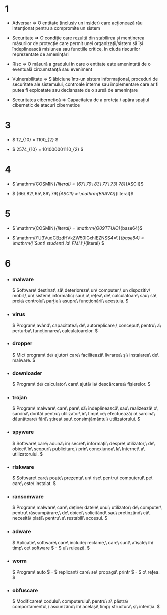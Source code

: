 # 1

- Adversar $\Rightarrow$ O entitate (inclusiv un insider) care acționează rău 
intenționat pentru a compromite un sistem

- Securitate $\Rightarrow$ O condiție care rezultă din stabilirea și menținerea 
măsurilor de protecție care permit unei organizații/sistem să 
își îndeplinească misiunea sau funcțiile critice, în ciuda 
riscurilor reprezentate de amenințări

- Risc $\Rightarrow$ O măsură a gradului în care o entitate este amenințată de
o eventuală circumstanță sau eveniment

- Vulnerabilitate $\Rightarrow$ Slăbiciune într-un sistem informațional, proceduri de
securitate ale sistemului, controale interne sau
implementare care ar fi putea fi exploatate sau declanșate
de o sursă de amenințare

- Securitatea
cibernetică $\Rightarrow$ Capacitatea de a proteja / apăra spațiul cibernetic de
atacuri cibernetice

# 3

- $ 12_{10} = 1100_{2} $

- $ 2574_{10} = 101000001110_{2} $

# 4

- $ \mathrm{COSMIN}_{literal} = {67\ 79\ 83\ 77\ 73\ 78}_{ASCII}$

- $ {66\ 82\ 65\ 86\ 79}_{ASCII} = \mathrm{BRAVO}_{literal}$

# 5

- $ \mathrm{COSMIN}_{literal} = \mathrm{Q09TTUlO}_{base64}$

- $ \mathrm{\\'U3VudCBzdHVkZW50IGxhIEZNSS4=\\'}_{base64} = \mathrm{\\'Sunt\ student\ la\ FMI.\\'}_{literal} $

# 6

- ### malware

    $ Software\ destinat\ să\ deterioreze\ un\ computer,\ un dispozitiv\ mobil,\ un\ sistem\ informatic\ sau\ o\ rețea\ de\ calculatoare\ sau\ să\ preia\ controlul\ parțial\ asupra\ funcționării\ acestuia. $

- ### virus

    $ Program\ având\ capacitatea\ de\ autoreplicare,\ conceput\ pentru\ a\ perturba\ funcționarea\ calculatoarelor. $

- ### dropper

    $ Mic\ program\ de\ ajutor\ care\ facilitează\ livrarea\ și\ instalarea\ de\ malware. $

- ### downloader

    $ Program\ de\ calculator\ care\ ajută\ la\ descărcarea\ fișierelor. $

- ### trojan

    $ Program\ malware\ care\ pare\ să\ îndeplinească\ sau\ realizează\ o\ sarcină\ dorită\ pentru\ utilizator\ în\ timp\ ce\ efectuează\ o\ sarcină\ dăunătoare\ fără\ știrea\ sau\ consimțământul\ utilizatorului. $

- ### spyware

    $ Software\ care\ adună\ în\ secret\ informații\ despre\ utilizator,\ de\ obicei\ în\ scopuri\ publicitare,\ prin\ conexiunea\ la\ Internet\ a\ utilizatorului. $

- ### riskware

    $ Software\ care\ poate\ prezenta\ un\ risc\ pentru\ computerul\ pe\ care\ este\ instalat. $

- ### ransomware

    $ Program\ malware\ care\ deține\ datele\ unui\ utilizator\ de\ computer\ pentru\ răscumpărare,\ de\ obicei\ solicitând\ sau\ pretinzând\ că\ necesită\ plată\ pentru\ a\ restabili\ accesul. $

- ### adware

    $ Aplicație\ software\ care\ include\ reclame,\ care\ sunt\ afișate\ în\ timp\ ce\ software $ \- $ ul\ rulează. $

- ### worm

    $ Program\ auto $ \- $ replicant\ care\ se\ propagă\ printr $ \- $ o\ rețea. $

- ### obfuscare

    $ Modificarea\ codului\ computerului\ pentru\ a\ păstra\ comportamentul,\ ascunzând\ în\ același\ timp\ structura\ și\ intenția. $

